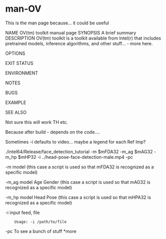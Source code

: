 # man-OV
This is the man page because... it could be useful

NAME      OV(tm) toolkit manual page
SYNOPSIS  A brief summary
DESCRIPTION OV(tm) toolkit is a toolkit available from Intel(r) that includes pretrained models, inference algorithms, and other stuff... - more here. 

OPTIONS

EXIT STATUS

ENVIRONMENT

NOTES

BUGS

EXAMPLE

SEE ALSO

 Not sure this will work TH etc.
 
 Because after build - depends on the code....
 
 Sometimes -i defaults to video... maybe a legend for each Ref Imp?
 
 
./intel64/Release/face_detection_tutorial -m $mFDA32 -m_ag $mAG32 -m_hp $mHP32 -i ../head-pose-face-detection-male.mp4 -pc

-m      model  (this case a script is used so that mFDA32 is recognized as a specific model)

-m_ag   model Age Gender (this case a script is used so that mAG32 is recognized as a specific model)

-m_hp   model Head Pose (this case a script is used so that mHPA32 is recognized as a specific model)

-i      input feed, file 

        Usage: -i /path/to/file
        
-pc     To see a bunch of stuff *more
